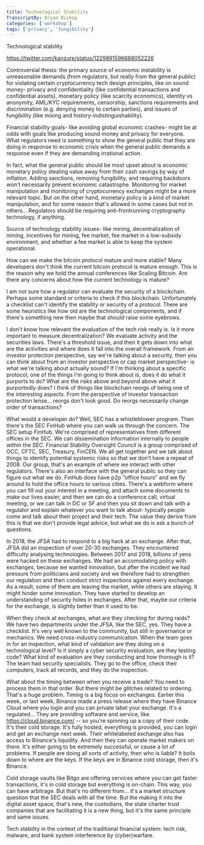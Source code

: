 ```yaml
---
title: Technological Stability
TranscriptBy: Bryan Bishop
categories: ['workshop']
tags: ['privacy', 'fungibility']
---
```


Technological stability

<https://twitter.com/kanzure/status/1229891596688052226>

Controversial thesis: the primary source of economic instability is unreasonable demands (from regulators, but really from the general public) for violating certain cryptocurrency tech design principles, like on sound money- privacy and confidentiality (like confidential transactions and confidential assets), monetary policy (like scarcity economics), identity vs anonymity, AML/KYC requirements, censorship, sanctions requirements and discrimination (e.g. denying money to certain parties), and issues of fungibility (like mixing and history-indistinguishability).

Financial stability goals- like avoiding global economic crashes- might be at odds with goals like producing sound money and privacy for everyone. What regulators need is something to show the general public that they are doing in response to economic crisis when the general public demands a response even if they are demanding irrational action.

In fact, what the general public should be most upset about is economic monetary policy stealing value away from their cash savings by way of inflation. Adding sanctions, removing fungibility, and requiring backdoors won't necessarily prevent economic catastrophe. Monitoring for market manipulation and monitoring of cryptocurrency exchanges might be a more relevant topic. But on the other hand, monetary policy is a kind of market manipulation, and for some reason that's allowed in some cases but not in others... Regulators should be requiring anti-frontrunning cryptography technology, if anything.

Source of technology stability issues- like mining, decentralization of mining, incentives for mining, fee market, fee market in a low-subsidy environment, and whether a fee market is able to keep the system operational.

How can we make the bitcoin protocol mature and more stable? Many developers don't think the current bitcoin protocol is mature enough. This is the reason why we hold the annual conferences like Scaling Bitcoin. Are there any concerns about how the current technology is mature?

I am not sure how a regulator can evaluate the security of a blockchain. Perhaps some standard or criteria to check if this blockchain. Unfortunately a checklist can't identify the stability or security of a protocol. There are some heuristics like how old are the technological components, and if there's something new then maybe that should raise some eyebrows.

I don't know how relevant the evaluation of the tech risk really is. Is it more important to measure decentralization? We evaluate activity and the securities laws. There's a threshold issue, and then it gets down into what are the activities and where does it fall into the overall framework. From an investor protection perspective, say we're talking about a security, then you can think about from an investor perspective or cap market perspective- is what we're talking about actually sound? If I'm thinking about a specific protocol, one of the things I'm going to think about is, does it do what it purports to do? What are the risks above and beyond above what it purportedly does? I think of things like blockchain reorgs of being one of the interesting aspects. From the perspective of investor transaction protection lense... reorgs don't look good. Do reorgs necessarily change order of transactions?

What would a developer do? Well, SEC has a whistleblower program. Then there's the SEC FinHub where you can walk us through the concern. The SEC setup FinHub. We're comprised of representatives from different offices in the SEC. We can dissemination information internally to people within the SEC. Financial Stability Oversight Council is a group comprised of OCC, CFTC, SEC, Treasury, FinCEN. We all get together and we talk about things to identify potential systemic risks so that we don't have a repeat of 2008. Our group, that's an example of where we interact with other regulators. There's also an interface with the general public so they can figure out what we do. FinHub does have p2p "office hours" and we fly around to hold the office hours to various cities. There's a webform where you can fill out your interest in a meeting, and attach some documents to make our lives easier, and then we can do a conference call, virtual meeting, or we can talk in DC or SF and then you sit down and talk with a regulator and explain whatever you want to talk about- typically people come and talk about their project and their tech. The value they derive from this is that we don't provide legal advice, but what we do is ask a bunch of questions.

In 2018, the JFSA had to respond to a big hack at an exchange. After that, JFSA did an inspection of over 20-30 exchanges. They encountered difficulty analysing technologies. Between 2017 and 2018, billions of yens were hacked on these exchanges. We had an accomodating policy with exchanges, because we wanted innovation, but after the incident we had pressure from politicians and society and we therefore had to strengthen our regulation and then conduct strict inspections against every exchange. As a result, some of them are leaving the market, while others are staying. It might hinder some innovation. They have started to develop an understanding of security holes in exchanges. After that, maybe our criteria for the exchange, is slightly better than it used to be.

When they check at exchanges, what are they checking for during raids? We have two departments under the JFSA, like the SEC, yes. They have a checklist. It's very well known to the community, but still in governance or mechanics. We need cross-industry communication. When the team goes in for an inspection, what kind of validation are they doing on a technological level? Is it simply a cyber security evaluation, are they testing code? What kind of evaluation are they conducting and how thorough is it? The team had security specialists. They go to the office, check their computers, track all records, and they do the inspection.

What about the timing between when you receive a trade? You need to process them in that order. But there might be glitches related to ordering. That's a huge problem. Timing is a big focus on exchanges. Earlier this week, or last week, Binance made a press release where they have Binance Cloud where you login and you can private label your exchange. It's a regulated... They are providing software and service, like <https://cloud.binance.com/> -- so you're spinning up a copy of their code. It's their cold storage. It's fully hosted, everything is provided, you can login and get an exchange next week. Their whitelabeled exchange also has access to Binance's liquidity. And then they can operate market makers on there. It's either going to be extremely successful, or cause a lot of problems. If people are doing all sorts of activity, then who is liable? It boils down to where are the keys. If the keys are in Binance cold storage, then it's Binance.

Cold storage vaults like Bitgo are offering services where you can get faster transactions, it's in cold storage but everything is on-chain. This way, you can have arbitrage. But that's no different from... it's a market structure question that the SEC deals with all the time. But the making it into the digital asset space, that's new, the custodians, the state charter trust companies that are facilitating it is a new thing, but it's the same principle and same issues.

Tech stability in the context of the traditional financial system: tech risk, malware, and bank system interference by (cyber)warfare.


